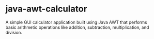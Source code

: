 # java-awt-calculator
A simple GUI calculator application built using Java AWT that performs basic arithmetic operations like addition, subtraction, multiplication, and division. 
